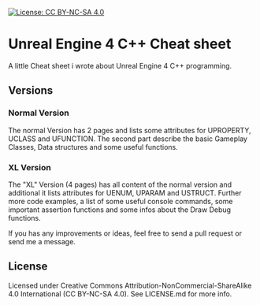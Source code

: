 [![License: CC BY-NC-SA 4.0](https://licensebuttons.net/l/by-nc-sa/4.0/80x15.png)](https://creativecommons.org/licenses/by-nc-sa/4.0/)

# Unreal Engine 4 C++ Cheat sheet

A little Cheat sheet i wrote about Unreal Engine 4 C++ programming.

## Versions

### Normal Version
The normal Version has 2 pages and lists some attributes for UPROPERTY, UCLASS and UFUNCTION. The second part describe the basic Gameplay Classes, Data structures and some useful functions.


### XL Version
The "XL" Version (4 pages) has all content of the normal version and additional it lists attributes for UENUM, UPARAM and USTRUCT. Further more code examples, a list of some useful console commands, some important assertion functions and some infos about the Draw Debug functions.

If you has any improvements or ideas, feel free to send a pull request or send me a message.

## License

Licensed under Creative Commons Attribution-NonCommercial-ShareAlike 4.0 International (CC BY-NC-SA 4.0). See LICENSE.md for more info.